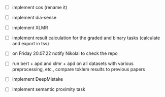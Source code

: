- [ ] implement cos (rename it)
- [ ] implement dia-sense
- [ ] implement XLMR
- [ ] implement result calculation for the graded and binary tasks (calculate and export in tsv)
- [ ] on Friday 20.07.22 notify Nikolai to check the repo
- [ ] run bert + apd and xlmr + apd on all datasets with various preprocessing, etc., compare toklem results to previous papers
- [ ] implement DeepMistake
- [ ] implement semantic proximity task

